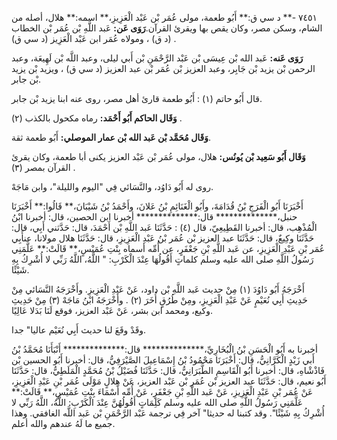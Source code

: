 ٧٤٥١ -** د سي ق:** أَبُو طعمة، مولى عُمَر بْن عَبْد الْعَزِيزِ،** اسمه:** هلال، أصله من الشام، وسكن مصر، وكان يقص بها ويقرئ القرآن.**رَوَى عَن:** عَبد اللَّهِ بْن عُمَر بْن الخطاب (د ق) ، ومولاه عُمَر ابن عَبْد الْعَزِيز (د سي ق) .

**رَوَى عَنه:** عَبد الله بْن عِيسَى بْن عَبْد الرَّحْمَنِ بْن أَبي ليلى، وعبد اللَّه بْن لَهِيعَة، وعبد الرحمن بْن يزيد بْن جَابِر، وعبد العزيز بْن عُمَر بْن عبد العزيز (د سي ق) ، ويزيد بْن يزيد بْن جابر.

قال أَبُو حاتم (١) : أَبُو طعمة قارئ أهل مصر، روى عنه ابنا يزيد بْن جابر.

**وَقَال الحاكم أَبُو أَحْمَد:** رماه مكحول بالكذب (٢) .

**وَقَال مُحَمَّد بْن عَبد الله بْن عمار الموصلي:** أَبُو طعمة ثقة.

**وَقَال أَبُو سَعِيد بْن يُونُس:** هلال، مولى عُمَر بْن عَبْد العزيز يكنى أبا طعمة، وكان يقرئ القرآن بمصر (٣) .

روى له أَبُو دَاوُد، والنَّسَائي فِي "اليوم والليلة"، وابن مَاجَهْ.

أَخْبَرَنَا أَبُو الْفَرَجِ بْنُ قُدَامَةَ، وأَبُو الْغَنَائِمِ بْنُ عَلانَ، وأَحْمَدُ بْنُ شَيْبَانَ،** قَالُوا:** أَخْبَرَنَا حنبل،************** قال:************** أخبرنا ابن الحصين، قال: أخبرنا ابْنُ الْمُذْهِب، قال: أخبرنا القَطِيعِيّ، قال (٤) : حَدَّثَنَا عَبد اللَّهِ بْن أَحْمَدَ، قال: حَدَّثني أَبِي، قال: حَدَّثَنَا وكِيعٌ، قال: حَدَّثَنَا عبد العزيز بْن عُمَر بْنُ عَبْدِ الْعَزِيزِ، قال: حَدَّثَنَا هلال مولانا، عنأَبِي عُمَر بْنِ عَبْدِ الْعَزِيزِ، عن عَبد اللَّهِ بْنِ جَعْفَرٍ، عن أُمِّه أسماه بِنْتِ عُمَيْسٍ،** قَالَتْ:** عَلَّمَنِي رَسُولُ اللَّهِ صلى الله عليه وسلم كلماتٍ أَقُولُهَا عِنْدَ الْكَرْبِ: " اللَّهُ، اللَّهُ رَبِّي لا أُشْرِكُ بِهِ شَيْئًا.

أَخْرَجَهُ أَبُو دَاوُدَ (١) مِنْ حديث عَبد اللَّهِ بْن داود، عَنْ عَبْدِ الْعَزِيزِ. وأَخْرَجَهُ النَّسَائي مِنْ حَدِيثِ أَبِي نُعَيْمٍ عَنْ عَبْدِ الْعَزِيزِ، ومِنْ طُرُقٍ أُخَرَ (٢) . وأَخْرَجَهُ ابْنُ مَاجَهْ (٣) مِنْ حَدِيثِ وكيع، ومحمد ابن بشر، عَنْ عَبْد العزيز، فوقع لَنَا بَدَلا عَالِيًا.

وقَدْ وقَعَ لنا حديث أَبِي نُعَيْم عاليا" جدا.

أخبرنا به أَبُو الْحَسَنِ بْنُ الْبُخَارِيِّ،************** قال:************** أَنْبَأَنَا مُحَمَّدُ بْنُ أَبي زَيْدٍ الْكَرَّانِيُّ، قال: أَخْبَرَنَا مَحْمُودُ بْنُ إِسْمَاعِيلَ الصَّيْرَفِيُّ، قال: أخبرنا أَبُو الحسين بْن فَاذْشْاهِ، قال: أخبرنا أَبُو الْقَاسِمِ الطَّبَرَانِيُّ، قال: حَدَّثَنَا فُضَيْلُ بْنُ مُحَمَّدٍ الْمَلَطِيُّ، قال: حَدَّثَنَا أَبُو نعيم، قال: حَدَّثَنَا عبد العزيز بْن عُمَر بْن عَبْد العزيز، عَنْ هِلالٍ مَوْلَى عُمَر بْنِ عَبْدِ الْعَزِيزِ، عَنْ عُمَر بْنِ عَبْدِ الْعَزِيزِ، عَنْ عَبد اللَّهِ بْنِ جَعْفَرٍ، عَنْ أُمِّه أَسْمَاءَ بِنْتِ عُمَيْسٍ،** قَالَتْ:** عَلَّمَنِي رَسُولُ اللَّهِ صلى الله عليه وسلم كَلِمَاتٍ أَقُولُهُنَّ عِنْدَ الْكَرْبِ: اللَّهُ، اللَّهُ رَبِّي لا أُشْرِكُ بِهِ شَيْئًا". وقد كتبنا له حديثا" آخر فِي ترجمة عَبْد الرَّحْمَنِ بْن عَبد اللَّه الغافقي. وهذا جميع ما لَهُ عندهم والله أعلم.